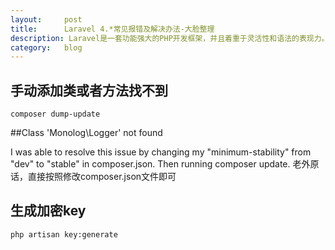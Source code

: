 ```yaml
---
layout:		post
title:		Laravel 4.*常见报错及解决办法-大脸整理
description: Laravel是一套功能强大的PHP开发框架，并且着重于灵活性和语法的表现力。Laravel的灵活性能让你随心所欲的更新、重构你用应用；Laravel富于表现力的语法能让你或你的团队的代码简洁、容易阅读。
category:	blog
---
```


## 手动添加类或者方法找不到

	composer dump-update

##Class 'Monolog\Logger' not found

I was able to resolve this issue by changing my "minimum-stability" from "dev" to "stable" in composer.json. Then running composer update.
老外原话，直接按照修改composer.json文件即可

## 生成加密key

	php artisan key:generate


